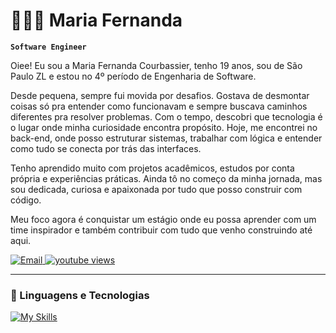 # 👩🏻‍💻 Maria Fernanda

**`Software Engineer`**

Oiee! Eu sou a Maria Fernanda Courbassier, tenho 19 anos, sou de São Paulo ZL e estou no 4º período de Engenharia de Software.

Desde pequena, sempre fui movida por desafios. Gostava de desmontar coisas só pra entender como funcionavam e sempre buscava caminhos diferentes pra resolver problemas. Com o tempo, descobri que tecnologia é o lugar onde minha curiosidade encontra propósito. Hoje, me encontrei no back-end, onde posso estruturar sistemas, trabalhar com lógica e entender como tudo se conecta por trás das interfaces.

Tenho aprendido muito com projetos acadêmicos, estudos por conta própria e experiências práticas. Ainda tô no começo da minha jornada, mas sou dedicada, curiosa e apaixonada por tudo que posso construir com código.

Meu foco agora é conquistar um estágio onde eu possa aprender com um time inspirador e também contribuir com tudo que venho construindo até aqui.



<p align="left">
    <a href="mailto:eng.mafee@gmail.com">
        <img 
            src="https://img.shields.io/badge/Gmail-D14836?style=for-the-badge&logo=gmail&logoColor=white" 
            alt="Email"
        />
        </a>
    <a href="https://www.youtube.com/@larissakich">
        <img 
            alt="youtube views" 
            title="Vizualizações no YouTube" 
            src="https://img.shields.io/badge/LinkedIn-0077B5?style=for-the-badge&logo=linkedin&logoColor=white"
        />
    </a>    
</p>

---

### 🤖 Linguagens e Tecnologias
[![My Skills](https://skillicons.dev/icons?i=java,python,postgresql,mysql,nodejs,figma,js,html,css)](https://skillicons.dev)



